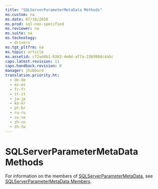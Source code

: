 ```yaml
---
title: "SQLServerParameterMetaData Methods"
ms.custom: na
ms.date: 07/18/2016
ms.prod: sql-non-specified
ms.reviewer: na
ms.suite: na
ms.technology: 
  - drivers
ms.tgt_pltfrm: na
ms.topic: article
ms.assetid: c72ad4b1-8363-4e0d-af7a-236998dc4a5c
caps.latest.revision: 11
caps.handback.revision: 0
manager: jhubbard
translation.priority.ht: 
  - de-de
  - es-es
  - fr-fr
  - it-it
  - ja-jp
  - ko-kr
  - pt-br
  - ru-ru
  - sv-se
  - zh-cn
  - zh-tw
---
```

# SQLServerParameterMetaData Methods
  For information on the members of [SQLServerParameterMetaData](../content/SQLServerParameterMetaData-Class.md), see [SQLServerParameterMetaData Members](../content/SQLServerParameterMetaData-Members.md).  
  
  
